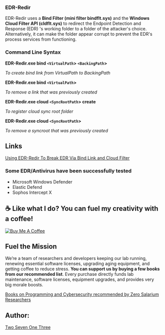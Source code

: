 ### EDR-Redir

EDR-Redir uses a **Bind Filter (mini filter bindflt.sys)** and the **Windows Cloud Filter API (cldflt.sys)** to redirect the Endpoint Detection and Response (EDR) 's working folder to a folder of the attacker's choice.
Alternatively, it can make the folder appear corrupt to prevent the EDR's process services from functioning.

### Command Line Syntax

**EDR-Redir.exe bind `<VirtualPath`> `<BackingPath`>**

_To create bind link from VirtualPath to BackingPath_

**EDR-Redir.exe bind `<VirtualPath`>**

_To remove a link that was previously created_

**EDR-Redir.exe cloud `<SyncRootPath`> create**

_To register cloud sync root folder_

**EDR-Redir.exe cloud `<SyncRootPath`>**

_To remove a syncroot that was previously created_

## Links

[Using EDR-Redir To Break EDR Via Bind Link and Cloud Filter](https://www.zerosalarium.com/2025/10/DR-Redir-Break-EDR-Via-BindLink-Cloud-Filter.html)

### Some EDR/Antivirus have been successfully tested

- Microsoft Windows Defender
- Elastic Defend
- Sophos Intercept X

## ☕ Like what I do? You can fuel my creativity with a coffee!

[![Buy Me A Coffee](https://www.buymeacoffee.com/assets/img/custom_images/orange_img.png)](https://buymeacoffee.com/twosevenonethree)

## Fuel the Mission

We’re a team of researchers and developers keeping our lab running, renewing essential software licenses, upgrading aging equipment, and getting coffee to reduce stress. **You can support us by buying a few books from our recommended list**. Every purchase directly funds lab maintenance, software licenses, equipment upgrades, and provides very big morale boosts.

[Books on Programming and Cybersecurity recommended by Zero Salarium Researchers](https://www.zerosalarium.com/2025/10/books-on-programming-and-cybersecurity-recommended.html)

## Author:

[Two Seven One Three](https://x.com/TwoSevenOneT)
